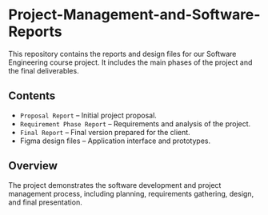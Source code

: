 # Project-Management-and-Software-Reports

This repository contains the reports and design files for our Software Engineering course project. It includes the main phases of the project and the final deliverables.

## Contents

- `Proposal Report` – Initial project proposal.
- `Requirement Phase Report` – Requirements and analysis of the project.
- `Final Report` – Final version prepared for the client.
- Figma design files – Application interface and prototypes.

## Overview

The project demonstrates the software development and project management process, including planning, requirements gathering, design, and final presentation.
